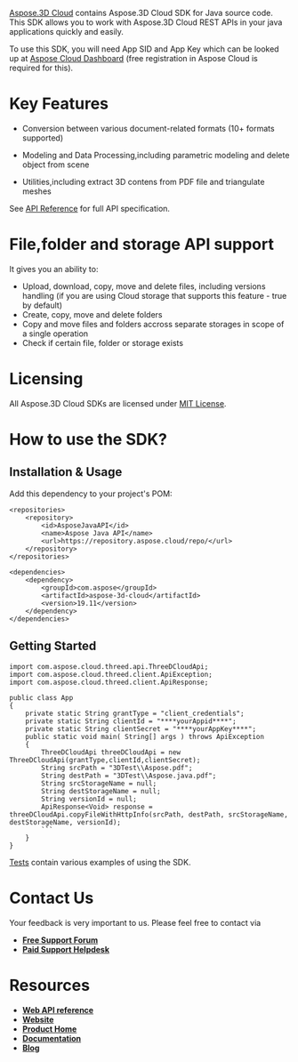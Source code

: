[Aspose.3D Cloud](https://products.aspose.cloud/3D) contains Aspose.3D Cloud SDK for Java source code. This SDK allows you to work with Aspose.3D Cloud REST APIs in your java applications quickly and easily.

To use this SDK, you will need App SID and App Key which can be looked up at [Aspose Cloud Dashboard](https://dashboard.aspose.cloud/#/apps) (free registration in Aspose Cloud is required for this).


# Key Features

- Conversion between various document-related formats (10+ formats supported)

- Modeling and Data Processing,including parametric modeling and delete object from scene 

- Utilities,including extract 3D contens from PDF file and triangulate meshes 



See [API Reference](https://apireference.aspose.cloud/3d/) for full API specification.



# File,folder and storage API support


It gives you an ability to:

- Upload, download, copy, move and delete files, including versions handling (if you are using Cloud storage that supports this feature - true by default)
- Create, copy, move and delete folders
- Copy and move files and folders accross separate storages in scope of a single operation
- Check if certain file, folder or storage exists

# Licensing

All Aspose.3D Cloud SDKs are licensed under [MIT License](https://github.com/aspose-3d-cloud/aspose-3d-cloud-java/blob/master/LICENSE).

# How to use the SDK?

## Installation & Usage

 

Add this dependency to your project's POM:


```
<repositories>
    <repository>
        <id>AsposeJavaAPI</id>
        <name>Aspose Java API</name>
        <url>https://repository.aspose.cloud/repo/</url>
    </repository>
</repositories>

<dependencies>
    <dependency>
        <groupId>com.aspose</groupId>
        <artifactId>aspose-3d-cloud</artifactId>
        <version>19.11</version>
    </dependency>
</dependencies>
```

## Getting Started

 

```
import com.aspose.cloud.threed.api.ThreeDCloudApi;
import com.aspose.cloud.threed.client.ApiException;
import com.aspose.cloud.threed.client.ApiResponse;

public class App 
{
	private static String grantType = "client_credentials"; 
	private static String clientId = "****yourAppid****";
	private static String clientSecret = "****yourAppKey****";
	public static void main( String[] args ) throws ApiException
	{
		ThreeDCloudApi threeDCloudApi = new ThreeDCloudApi(grantType,clientId,clientSecret);
		String srcPath = "3DTest\\Aspose.pdf";
		String destPath = "3DTest\\Aspose.java.pdf";
		String srcStorageName = null;
		String destStorageName = null;
		String versionId = null;
		ApiResponse<Void> response = threeDCloudApi.copyFileWithHttpInfo(srcPath, destPath, srcStorageName, destStorageName, versionId);
		```
	}
}
```

[Tests](https://github.com/Aspose-3D-Cloud/aspose-3D-cloud-java/tree/master/src/test/java/com/aspose/cloud/threed/api) contain various examples of using the SDK.



# Contact Us

Your feedback is very important to us. Please feel free to contact via

- [**Free Support Forum**](https://forum.aspose.cloud/c/3d)
- [**Paid Support Helpdesk**](https://helpdesk.aspose.cloud/)

# Resources

- [**Web API reference**](https://apireference.aspose.cloud/3d/)
- [**Website**](https://www.aspose.cloud)
- [**Product Home**](https://products.aspose.cloud/3d)
- [**Documentation**](https://docs.aspose.cloud/display/3dcloud/Home)
- [**Blog**](https://blog.aspose.cloud/category/3d/)